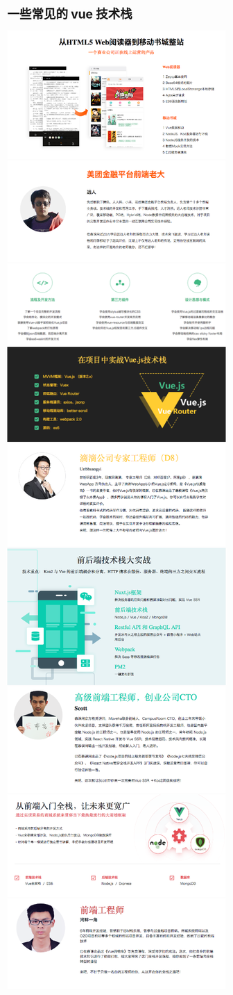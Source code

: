 # 一些常见的 vue 技术栈
![](jsz/01.png)
![](jsz/02.png)
![](jsz/03.png)
![](jsz/04.png)
![](jsz/05.png)
![](jsz/06.png)
![](jsz/07.png)
![](jsz/08.png)
![](jsz/09.png)
